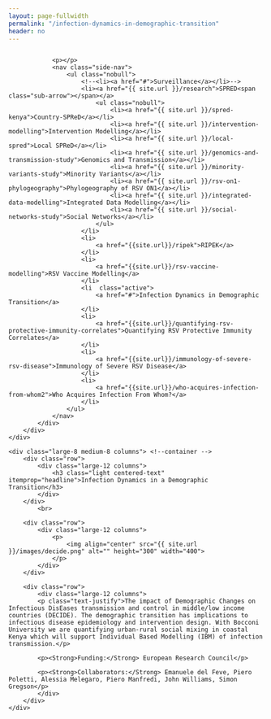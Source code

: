 ```yaml
---
layout: page-fullwidth
permalink: "/infection-dynamics-in-demographic-transition"
header: no
---
```


<!-- 1 -->

<section role="main" class="scroll-container">
<div class="row">
	<div class="large-4 medium-4 columns"> <!--side nav -->
		<div class="hide-for-small">
			<div class="sidebar">
			
				<p></p>
				<nav class="side-nav">
					<ul class="nobull">
						<!--<li><a href="#">Surveillance</a></li>-->
						<li><a href="{{ site.url }}/research">SPRED<span class="sub-arrow"></span></a>
							<ul class="nobull">
								<li><a href="{{ site.url }}/spred-kenya">Country-SPReD</a></li>
      							<li><a href="{{ site.url }}/intervention-modelling">Intervention Modelling</a></li>
     							<li><a href="{{ site.url }}/local-spred">Local SPReD</a></li>
      							<li><a href="{{ site.url }}/genomics-and-transmission-study">Genomics and Transmission</a></li>
      							<li><a href="{{ site.url }}/minority-variants-study">Minority Variants</a></li>
      							<li><a href="{{ site.url }}/rsv-on1-phylogeography">Phylogeography of RSV ON1</a></li>
      							<li><a href="{{ site.url }}/integrated-data-modelling">Integrated Data Modelling</a></li>
      							<li><a href="{{ site.url }}/social-networks-study">Social Networks</a></li>
							</ul>
						</li>
						<li>
							<a href="{{site.url}}/ripek">RIPEK</a>
						</li>
						<li>
    						<a href="{{site.url}}/rsv-vaccine-modelling">RSV Vaccine Modelling</a>
  						</li>
  						<li  class="active">
    						<a href="#">Infection Dynamics in Demographic Transition</a>
  						</li>
  						<li>
    						<a href="{{site.url}}/quantifying-rsv-protective-immunity-correlates">Quantifying RSV Protective Immunity Correlates</a>
  						</li>
  						<li>
    						<a href="{{site.url}}/immunology-of-severe-rsv-disease">Immunology of Severe RSV Disease</a>
  						</li>
  						<li>
    						<a href="{{site.url}}/who-acquires-infection-from-whom2">Who Acquires Infection From Whom?</a>
  						</li>
					</ul>
				</nav>
			</div>
		</div>
	</div>

	<div class="large-8 medium-8 columns"> <!--container -->
		<div class="row">
			<div class="large-12 columns">
				<h3 class="light centered-text" itemprop="headline">Infection Dynamics in a Demographic Transition</h3>
			</div>
		</div>	
			<br>
		
		<div class="row">
			<div class="large-12 columns">
				<p>
					<img align="center" src="{{ site.url }}/images/decide.png" alt="" height="300" width="400">
				</p>
			</div>
		</div>
		
		<div class="row">
			<div class="large-12 columns">
			<p class="text-justify">The impact of Demographic Changes on Infectious DisEases transmission and control in middle/low income countries (DECIDE). The demographic transition has implications to infectious disease epidemiology and intervention design. With Bocconi University we are quantifying urban-rural social mixing in coastal Kenya which will support Individual Based Modelling (IBM) of infection transmission.</p>
			
			<p><Strong>Funding:</Strong> European Research Council</p>

			<p><Strong>Collaborators:</Strong> Emanuele del Feve, Piero Poletti, Alessia Melegaro, Piero Manfredi, John Williams, Simon Gregson</p>
			</div>
		</div>
	</div>
  
</div>
</section>


